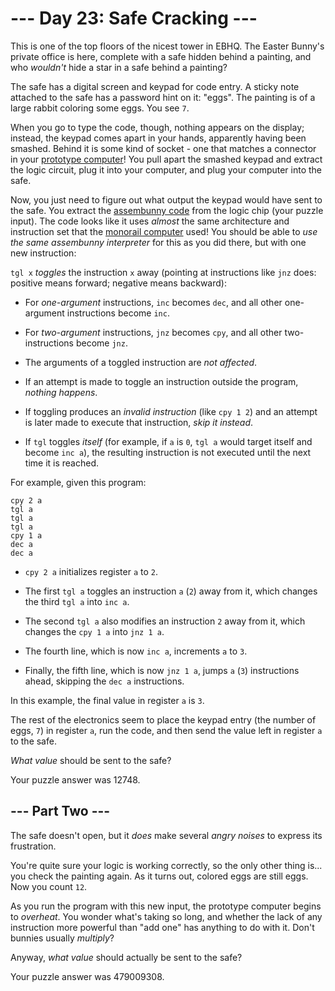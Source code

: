 # --- Day 23: Safe Cracking ---

This is one of the top floors of the nicest tower in EBHQ. The Easter Bunny's private office is here, complete with a safe hidden behind a painting, and who *wouldn't* hide a star in a safe behind a painting?

The safe has a digital screen and keypad for code entry. A sticky note attached to the safe has a password hint on it: "eggs". The painting is of a large rabbit coloring some eggs. You see `7`.

When you go to type the code, though, nothing appears on the display; instead, the keypad comes apart in your hands, apparently having been smashed. Behind it is some kind of socket - one that matches a connector in your [prototype computer](11)! You pull apart the smashed keypad and extract the logic circuit, plug it into your computer, and plug your computer into the safe.

Now, you just need to figure out what output the keypad would have sent to the safe. You extract the [assembunny code](12) from the logic chip (your puzzle input).
The code looks like it uses *almost* the same architecture and instruction set that the [monorail computer](12) used! You should be able to *use the same assembunny interpreter* for this as you did there, but with one new instruction:

`tgl x` *toggles* the instruction `x` away (pointing at instructions like `jnz` does: positive means forward; negative means backward):


 - For *one-argument* instructions, `inc` becomes `dec`, and all other one-argument instructions become `inc`.

 - For *two-argument* instructions, `jnz` becomes `cpy`, and all other two-instructions become `jnz`.

 - The arguments of a toggled instruction are *not affected*.

 - If an attempt is made to toggle an instruction outside the program, *nothing happens*.

 - If toggling produces an *invalid instruction* (like `cpy 1 2`) and an attempt is later made to execute that instruction, *skip it instead*.

 - If `tgl` toggles *itself* (for example, if `a` is `0`, `tgl a` would target itself and become `inc a`), the resulting instruction is not executed until the next time it is reached.


For example, given this program:

```
cpy 2 a
tgl a
tgl a
tgl a
cpy 1 a
dec a
dec a

```


 - `cpy 2 a` initializes register `a` to `2`.

 - The first `tgl a` toggles an instruction `a` (`2`) away from it, which changes the third `tgl a` into `inc a`.

 - The second `tgl a` also modifies an instruction `2` away from it, which changes the `cpy 1 a` into `jnz 1 a`.

 - The fourth line, which is now `inc a`, increments `a` to `3`.

 - Finally, the fifth line, which is now `jnz 1 a`, jumps `a` (`3`) instructions ahead, skipping the `dec a` instructions.


In this example, the final value in register `a` is `3`.

The rest of the electronics seem to place the keypad entry (the number of eggs, `7`) in register `a`, run the code, and then send the value left in register `a` to the safe.

*What value* should be sent to the safe?


Your puzzle answer was 12748.

## --- Part Two ---

The safe doesn't open, but it *does* make several *angry noises* to express its frustration.

You're quite sure your logic is working correctly, so the only other thing is... you check the painting again. As it turns out, colored eggs are still eggs. Now you count `12`.

As you run the program with this new input, the prototype computer begins to *overheat*. You wonder what's taking so long, and whether the lack of any instruction more powerful than "add one" has anything to do with it. Don't bunnies usually *multiply*?

Anyway, *what value* should actually be sent to the safe?


Your puzzle answer was 479009308.
